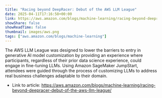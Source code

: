 ```yaml
---
title: "Racing beyond DeepRacer: Debut of the AWS LLM League"
date: 2025-04-11T17:16:58+00:00
link: https://aws.amazon.com/blogs/machine-learning/racing-beyond-deepracer-debut-of-the-aws-llm-league/
showShare: false
showReadTime: false
thumbnail: images/aws.png
tags: ["aws.amazon.com/blogs/machine-learning"]
---
```

The AWS LLM League was designed to lower the barriers to entry in generative AI model customization by providing an experience where participants, regardless of their prior data science experience, could engage in fine-tuning LLMs. Using Amazon SageMaker JumpStart, attendees were guided through the process of customizing LLMs to address real business challenges adaptable to their domain.

- Link to article: https://aws.amazon.com/blogs/machine-learning/racing-beyond-deepracer-debut-of-the-aws-llm-league/